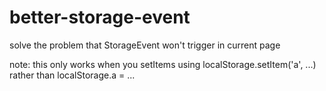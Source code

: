 # better-storage-event
solve the problem that StorageEvent won't trigger in current page

note: this only works when you setItems using localStorage.setItem('a', ...) rather than localStorage.a = ...
